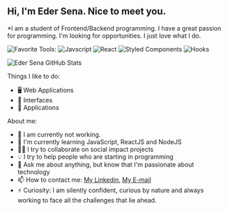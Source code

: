 ## Hi, I'm Eder Sena. Nice to meet you.

*I am a student of Frontend/Backend programming. I have a great passion for programming. I'm looking for opportunities.
 I just love what I do.
 
![Favorite Tools:](https://img.shields.io/badge/favorite%20tools:%20-%23000.svg?&style=for-the-badge) 
![Javscript](https://img.shields.io/badge/javascript%20-%23007ACC.svg?&style=for-the-badge&logo=javascript&logoColor=white) 
![React](https://img.shields.io/badge/react%20-%2361DAFB.svg?&style=for-the-badge&logo=react&logoColor=black) 
![Styled Components](https://img.shields.io/badge/styled%20components%20-%23DB7093.svg?&style=for-the-badge&logo=styled-components&logoColor=white) 
![Hooks](https://img.shields.io/badge/hooks%20-%23764ABC.svg?&style=for-the-badge&logo=redux&logoColor=white)

![Eder Sena GitHub Stats](https://github-readme-stats.anuraghazra1.vercel.app/api?username=ederusena&show_icons=true&hide_border=true&theme=vue-dark)

Things I like to do:

- 🖥 Web Applications
- 🎨 Interfaces
- 📱 Applications

About me:

- 🔭 I am currently not working.
- 🌱 I'm currently learning JavaScript, ReactJS and NodeJS
- ✊🏽 I try to collaborate on social impact projects
- 💡 I try to help people who are starting in programming
- 💬 Ask me about anything, but know that I'm passionate about technology
- 📫 How to contact me: [My Linkedin](https://www.linkedin.com/in/edersena), [My E-mail](eder.sena@live.com)
- ⚡ Curiosity: I am silently confident, curious by nature and always working to face all the challenges that lie ahead.
